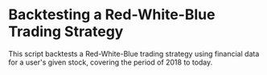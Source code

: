 # Backtesting a Red-White-Blue Trading Strategy
This script backtests a Red-White-Blue trading strategy using financial data for a user's given stock, covering the period of 2018 to today.
